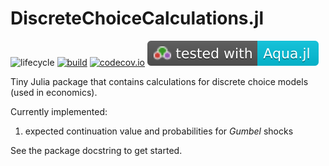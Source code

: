 # DiscreteChoiceCalculations.jl

![lifecycle](https://img.shields.io/badge/lifecycle-experimental-orange.svg)
[![build](https://github.com/tpapp/DiscreteChoiceCalculations.jl/workflows/CI/badge.svg)](https://github.com/tpapp/DiscreteChoiceCalculations.jl/actions?query=workflow%3ACI)
[![codecov.io](http://codecov.io/github/tpapp/DiscreteChoiceCalculations.jl/coverage.svg?branch=master)](http://codecov.io/github/tpapp/DiscreteChoiceCalculations.jl?branch=master)
[![Aqua QA](https://raw.githubusercontent.com/JuliaTesting/Aqua.jl/master/badge.svg)](https://github.com/JuliaTesting/Aqua.jl)

Tiny Julia package that contains calculations for discrete choice models (used in economics).

Currently implemented: 
1. expected continuation value and probabilities for *Gumbel* shocks

See the package docstring to get started.
